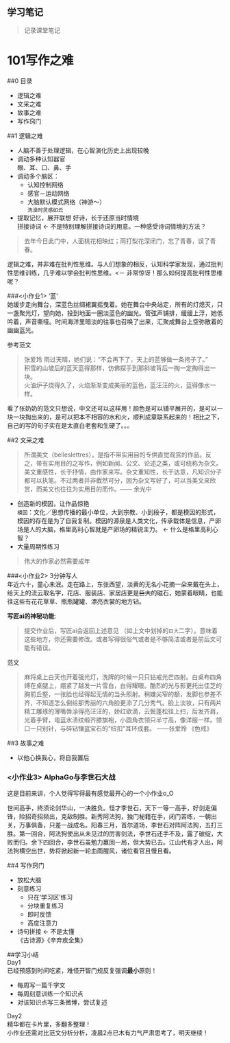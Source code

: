 ## 学习笔记

> 记录课堂笔记

# 101写作之难  

##0 目录  
  
- 逻辑之难  
- 文采之难  
- 故事之难
- 写作窍门  

##1 逻辑之难  
- 人脑不善于处理逻辑，在心智演化历史上出现较晚
- 调动多种认知器官  
眼、耳、口、鼻、手 
- 调动多个脑区：
  - 认知控制网络  
  - 感官－运动网络
  - 大脑默认模式网络（神游～）  
  `洗澡时灵感如云`  
- 提取记忆，展开联想
好诗，长于还原当时情境   
拼接诗词 <- 不是特别理解拼接诗词的用意。一种感受诗词情境的方法？
> 去年今日此门中，人面桃花相映红；雨打梨花深闭门，忘了青春，误了青春。  

逻辑之难，并非难在批判性思维。与人们想象的相反，认知科学家发现，通过批判性思维训练，几乎难以学会批判性思维。<－ 非常惊讶！那么如何提高批判性思维呢？
  

###<小作业1>  ‘蓝’  
她缓步走向舞台，深蓝色丝绸裙翼摇曳着。她在舞台中央站定，所有的灯熄灭，只一盏聚光灯，望向她，投到地面一圈淡蓝色的幽光。管弦声铺排，缓缓上浮，她低吟着，声音嘶哑。时间海洋里暗淡的往事也召唤了出来，汇聚成舞台上空弥散着的幽幽蓝光。

参考范文
> 张爱玲 
> 雨过天晴，她们说：“不会再下了，天上的蓝够做一条挎子了。”  
> 积雪的山坡后的蓝天蓝得那样，仿佛探手到那斜坡背后一掏一定掏得出一块。  
> 火油炉子烧得久了，火焰渐渐变成美丽的蓝色，蓝汪汪的火，蓝得像水一样。

看了张奶奶的范文只想说，中文还可以这样用！颜色是可以铺平展开的，是可以一块一块掏出来的，是可以把本不相容的水和火，顺利成章联系起来的！相比之下，自己的写的句子实在是太直白老套和生硬了。。。

##2 文采之难 
> 所谓美文（belleslettres），是指不带实用目的专供直觉观赏的作品。反之，带有实用目的之写作，例如新闻、公文、论述之类，或可统称为杂文。美文重感性，长于抒情，由作家来写。杂文重知性，长于达意，凡知识分子都可以执笔。不过两者并非截然可分，因为杂文写好了，可以当美文来欣赏，而美文也往往为实用目的而作。—— 余光中
 
- 创造新的模因，让作品惊艳  
`模因`：文化／思想传播的最小单位，大到宗教、小到段子，都是模因的形式，模因的存在是为了自我复制。模因的源泉是人类文化，传承载体是信息，产卵场是人的大脑，格里高利心智就是产卵场的精锐主力。 <- 什么是格里高利心智？
- 大量周期性练习

> 伟大的作家必然需要成年

###<小作业2> 3分钟写人  
年近六十，童心未泯。走在路上，东张西望，淡黄的无名小花摘一朵来戴在头上，给天上的流云取名字，花店、服装店、家居店更是~~巨大~~的磁石，她蒙着眼睛，也能往这些有花花草草、瓶瓶罐罐、漂亮衣裳的地方钻。  

**写匠ai的神秘功能**:  
> 提交作业后，写匠ai会返回上述意见 （如上文中划掉的`巨大`二字）。意味着这些地方，你还需要修改。或者写得很俗气或者是不够简洁或者是前后文可能有错误。  

范文
> 麻将桌上白天也开着强光灯，洗牌的时候一只只钻戒光芒四射。白桌布四角缚在桌腿上，绷紧了越发一片雪白，白得耀眼。酷烈的光与影更托出佳芝的胸前丘壑，一张脸也经得起无情的当头照射。稍嫌尖窄的额，发脚也参差不齐，不知道怎么倒给那秀丽的六角脸更添了几分秀气。脸上淡妆，只有两片精工雕琢的薄嘴唇涂得亮汪汪的，娇红欲滴，云鬓蓬松往上扫，后发齐肩，光着手臂，电蓝水渍纹缎齐膝旗袍，小圆角衣领只半寸高，像洋服一样。领口一只别针，与碎钻镶蓝宝石的“纽扣”耳环成套。
> ——张爱玲 《色戒》

##3 故事之难  
- 以他心换我心，将自我置后  

### <小作业3> AlphaGo与李世石大战
这是目前来讲，个人觉得写得最有感觉最开心的一个小作业o_O

世间高手，终须论剑华山，一决胜负。怪才李世石，天下一等一高手，好剑走偏锋，险招奇招频出，克敌制胜。新秀阿法狗，独门秘籍在手，闭门苦练，一朝出关，万事俱备，只差一战成名。阳春三月，首尔道场，李世石对阵阿法狗，五打三胜。第一回合，阿法狗使出从未见过的厉害剑法，李世石还手不及，露了破绽，大败而归。余下四回合，李世石虽勉力赢回一局，但大势已去。江山代有才人出，阿法狗横空出世，势将掀起新一轮血雨腥风，诸位看官且慢且看。

##4 写作窍门  
- 放松大脑  
- 刻意练习  
  - 只在‘学习区’练习
  - 分块重复练习
  - 即时反馈
  - 高度注意力   
- 诗句拼接 <- 不是太懂  
《古诗源》《辛弃疾全集》
 

##学习小结  
Day1  
已经预感到时间吃紧，难怪开智门规反复强调**最小**原则！  

 - 每周写一篇千字文  
 - 每周刻意训练一个知识点  
 - 对该知识点写三条微博，尝试复述  
   
Day2   
精华都在卡片里，多翻多整理！  
小作业还需对比范文分析分析，凌晨2点已木有力气严肃思考了，明天继续！




